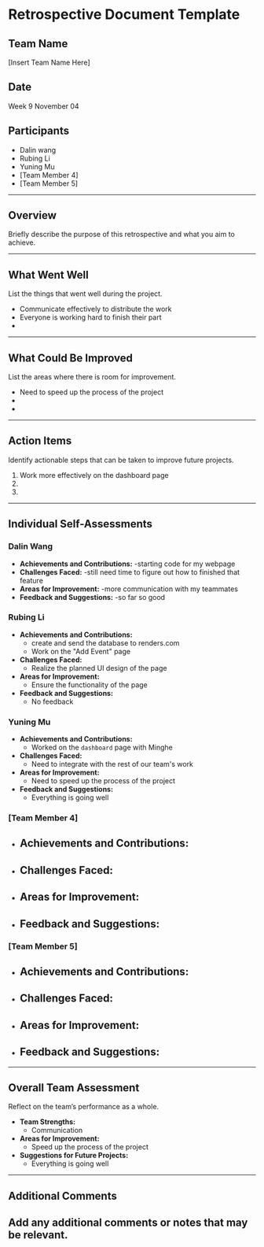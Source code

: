 # Retrospective Document Template

## Team Name
[Insert Team Name Here]

## Date
Week 9 November 04

## Participants
- Dalin wang
- Rubing Li
- Yuning Mu
- [Team Member 4]
- [Team Member 5]

---

## Overview
Briefly describe the purpose of this retrospective and what you aim to achieve.

---

## What Went Well
List the things that went well during the project.
- Communicate effectively to distribute the work
- Everyone is working hard to finish their part
-

---

## What Could Be Improved
List the areas where there is room for improvement.
- Need to speed up the process of the project
-
-

---

## Action Items
Identify actionable steps that can be taken to improve future projects.
1. Work more effectively on the dashboard page
2.
3.

---

## Individual Self-Assessments
### Dalin Wang
- **Achievements and Contributions:**
  -starting code for my webpage
- **Challenges Faced:**
  -still need time to figure out how to finished that feature
- **Areas for Improvement:**
  -more communication with my teammates
- **Feedback and Suggestions:**
  -so far so good

### Rubing Li
- **Achievements and Contributions:**
  - create and send the database to renders.com
  - Work on the "Add Event" page
- **Challenges Faced:**
  - Realize the planned UI design of the page
- **Areas for Improvement:**
  - Ensure the functionality of the page 
- **Feedback and Suggestions:**
  - No feedback

### Yuning Mu
- **Achievements and Contributions:**
  - Worked on the `dashboard` page with Minghe
- **Challenges Faced:**
  - Need to integrate with the rest of our team's work
- **Areas for Improvement:**
  - Need to speed up the process of the project
- **Feedback and Suggestions:**
  - Everything is going well

### [Team Member 4]
- **Achievements and Contributions:**
  -
- **Challenges Faced:**
  -
- **Areas for Improvement:**
  -
- **Feedback and Suggestions:**
  -

### [Team Member 5]
- **Achievements and Contributions:**
  -
- **Challenges Faced:**
  -
- **Areas for Improvement:**
  -
- **Feedback and Suggestions:**
  -

---

## Overall Team Assessment
Reflect on the team’s performance as a whole.
- **Team Strengths:**
  - Communication
- **Areas for Improvement:**
  - Speed up the process of the project
- **Suggestions for Future Projects:**
  - Everything is going well

---

## Additional Comments
Add any additional comments or notes that may be relevant.
-

